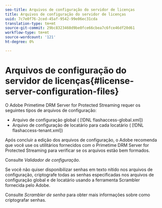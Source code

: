 ```yaml
---
seo-title: Arquivos de configuração do servidor de licenças
title: Arquivos de configuração do servidor de licenças
uuid: 7c7e0f76-2ced-45af-9542-99e06ec31cda
translation-type: tm+mt
source-git-commit: 29bc8323460d9be0fce66cbea7c6fce46df20d61
workflow-type: tm+mt
source-wordcount: '121'
ht-degree: 0%

---
```



# Arquivos de configuração do servidor de licenças{#license-server-configuration-files}

O Adobe Primetime DRM Server for Protected Streaming requer os seguintes tipos de arquivos de configuração:

* Arquivo de configuração global ( [!DNL flashaccess-global.xml])
* Arquivo de configuração de locatário para cada locatário ( [!DNL flashaccess-tenant.xml])

Após concluir a edição dos arquivos de configuração, o Adobe recomenda que você use os utilitários fornecidos com o Primetime DRM Server for Protected Streaming para verificar se os arquivos estão bem formados.

Consulte *Validador de configuração*.

Se você não quiser disponibilizar senhas em texto nítido nos arquivos de configuração, criptografe todas as senhas especificadas nos arquivos de configuração global e de locatário usando a ferramenta Scrambler fornecida pelo Adobe.

Consulte *Scrambler de senha* para obter mais informações sobre como criptografar senhas.

